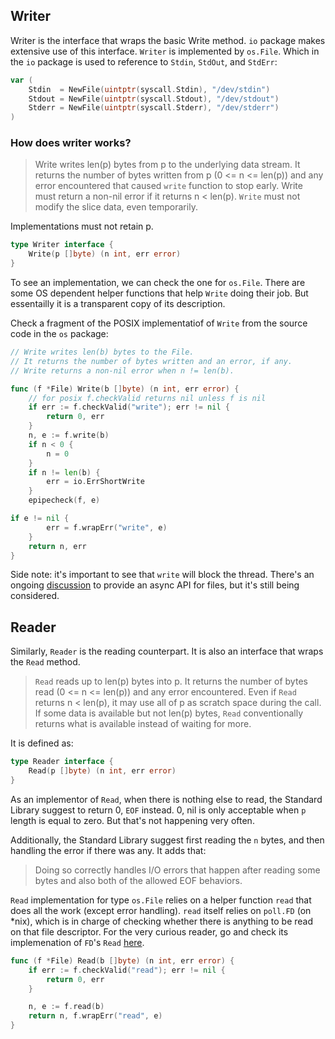 ## Writer

Writer is the interface that wraps the basic Write method. `io` package makes
extensive use of this interface. `Writer` is implemented by `os.File`. Which
in the `io` package is used to reference to `Stdin`, `StdOut`, and `StdErr`:

```go
var (
    Stdin  = NewFile(uintptr(syscall.Stdin), "/dev/stdin")
    Stdout = NewFile(uintptr(syscall.Stdout), "/dev/stdout")
    Stderr = NewFile(uintptr(syscall.Stderr), "/dev/stderr")
)
```

### How does writer works?

> Write writes len(p) bytes from p to the underlying data stream.
> It returns the number of bytes written from p (0 <= n <= len(p))
> and any error encountered that caused `write` function to stop
> early. Write must return a non-nil error if it returns n < len(p).
> `Write` must not modify the slice data, even temporarily.

Implementations must not retain p.

```go
type Writer interface {
    Write(p []byte) (n int, err error)
}
```

To see an implementation, we can check the one for `os.File`. There
are some OS dependent helper functions that help `Write` doing their
job. But essentailly it is a transparent copy of its description.

Check a fragment of the POSIX implementatiof of `Write` from the source
code in the `os` package:

```go
// Write writes len(b) bytes to the File.
// It returns the number of bytes written and an error, if any.
// Write returns a non-nil error when n != len(b).

func (f *File) Write(b []byte) (n int, err error) {
    // for posix f.checkValid returns nil unless f is nil
	if err := f.checkValid("write"); err != nil {
		return 0, err
	}
	n, e := f.write(b)
	if n < 0 {
		n = 0
	}
	if n != len(b) {
		err = io.ErrShortWrite
	}
	epipecheck(f, e)

if e != nil {
		err = f.wrapErr("write", e)
	}
	return n, err
}
```

Side note: it's important to see that `write` will block the thread. There's
an ongoing [discussion](https://github.com/golang/go/issues/6817) to provide
an async API for files, but it's still being considered.

## Reader

Similarly, `Reader` is the reading counterpart. It is also an interface that wraps
the `Read` method.

> `Read` reads up to len(p) bytes into p. It returns the number of bytes
> read (0 <= n <= len(p)) and any error encountered. Even if `Read` returns
> n < len(p), it may use all of p as scratch space during the call.
> If some data is available but not len(p) bytes, `Read` conventionally
> returns what is available instead of waiting for more.

It is defined as:

```go
type Reader interface {
    Read(p []byte) (n int, err error)
}
```

As an implementor of `Read`, when there is nothing else to read, the Standard
Library suggest to return 0, `EOF` instead. 0, nil is only acceptable when
`p` length is equal to zero. But that's not happening very often.

Additionally, the Standard Library suggest first reading the `n` bytes, and then
handling the error if there was any. It adds that:

> Doing so correctly handles I/O errors that happen after reading some bytes and
> also both of the allowed EOF behaviors.

`Read` implementation for type `os.File` relies on a helper function `read` that
does all the work (except error handling). `read` itself relies on `poll.FD` (on \*nix),
which is in charge of checking whether there is anything to be read on that
file descriptor. For the very curious reader, go and check its implemenation of
`FD`'s `Read` [here](https://golang.org/src/internal/poll/fd_unix.go?s=4169:4210#L135).

```go
func (f *File) Read(b []byte) (n int, err error) {
	if err := f.checkValid("read"); err != nil {
		return 0, err
	}

	n, e := f.read(b)
	return n, f.wrapErr("read", e)
}
```
